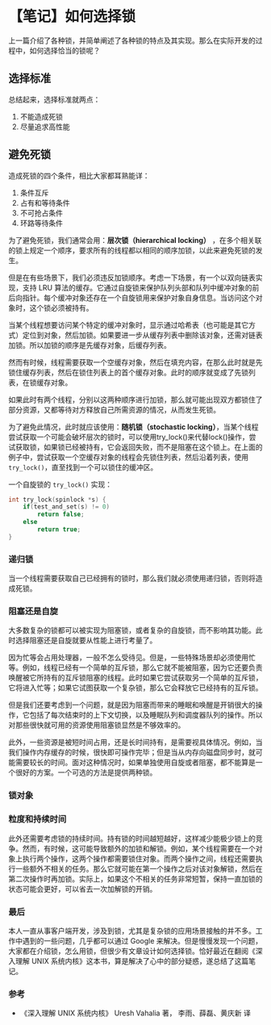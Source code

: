 # 【笔记】如何选择锁

上一篇介绍了各种锁，并简单阐述了各种锁的特点及其实现。那么在实际开发的过程中，如何选择恰当的锁呢？

## 选择标准
总结起来，选择标准就两点：

1. 不能造成死锁
2. 尽量追求高性能

## 避免死锁
造成死锁的四个条件，相比大家都耳熟能详：

1. 条件互斥
2. 占有和等待条件
3. 不可抢占条件
4. 环路等待条件

为了避免死锁，我们通常会用：**层次锁（hierarchical locking）** ，在多个相关联的锁上规定一个顺序，要求所有的线程都以相同的顺序加锁，以此来避免死锁的发生。

但是在有些场景下，我们必须违反加锁顺序。考虑一下场景，有一个以双向链表实现，支持 LRU 算法的缓存。它通过自旋锁来保护队列头部和队列中缓冲对象的前后向指针。每个缓冲对象还存在一个自旋锁用来保护对象自身信息。当访问这个对象时，这个锁必须被持有。

当某个线程想要访问某个特定的缓冲对象时，显示通过哈希表（也可能是其它方式）定位到对象，然后加锁。如果要进一步从缓存列表中删除该对象，还需对链表加锁。所以加锁的顺序是先缓存对象，后缓存列表。

然而有时候，线程需要获取一个空缓存对象，然后在填充内容，在那么此时就是先锁住缓存列表，然后在锁住列表上的首个缓存对象。此时的顺序就变成了先锁列表，在锁缓存对象。

如果此时有两个线程，分别以这两种顺序进行加锁，那么就可能出现双方都锁住了部分资源，又都等待对方释放自己所需资源的情况，从而发生死锁。

为了避免此情况，此时就应该使用：**随机锁（stochastic locking）**，当某个线程尝试获取一个可能会破坏层次的锁时，可以使用try_lock()来代替lock()操作，尝试获取锁，如果锁已经被持有，它会返回失败，而不是阻塞在这个锁上。在上面的例子中，尝试获取一个空缓存对象的线程会先锁住列表，然后沿着列表，使用 `try_lock()`，直至找到一个可以锁住的缓冲区。

一个自旋锁的 `try_lock()` 实现：

```C
int try_lock(spinlock *s) {
    if(test_and_set(s) != 0)
        return false;
    else
        return true;
}
```

### 递归锁
当一个线程需要获取自己已经拥有的锁时，那么我们就必须使用递归锁，否则将造成死锁。

### 阻塞还是自旋
大多数复杂的锁都可以被实现为阻塞锁，或者复杂的自旋锁，而不影响其功能。此时选择阻塞还是自旋就要从性能上进行考量了。

因为忙等会占用处理器，一般不怎么受待见。但是，一些特殊场景却必须使用忙等。例如，线程已经有一个简单的互斥锁，那么它就不能被阻塞，因为它还要负责唤醒被它所持有的互斥锁阻塞的线程。此时如果它尝试获取另一个简单的互斥锁，它将进入忙等；如果它试图获取一个复杂锁，那么它会释放它已经持有的互斥锁。

但是我们还要考虑到一个问题，就是因为阻塞而带来的睡眠和唤醒是开销很大的操作，它包括了每次结束时的上下文切换，以及睡眠队列和调度器队列的操作。所以对那些很快就可用的资源使用阻塞锁显然是不够效率的。

此外，一些资源是被短时间占用，还是长时间持有，是需要视具体情况。例如，当我们操作内存缓存的时候，很快即可操作完毕；但是当从内存向磁盘同步时，就可能需要较长的时间。面对这种情况时，如果单独使用自旋或者阻塞，都不能算是一个很好的方案。一个可选的方法是提供两种锁。

### 锁对象


### 粒度和持续时间

此外还需要考虑锁的持续时间。持有锁的时间越短越好，这样减少能极少锁上的竞争。然而，有时候，这可能导致额外的加锁和解锁。例如，某个线程需要在一个对象上执行两个操作，这两个操作都需要锁住对象。而两个操作之间，线程还需要执行一些额外不相关的任务。那么它就可能在第一个操作之后对该对象解锁，然后在第二次操作时再加锁。实际上，如果这个不相关的任务非常短暂，保持一直加锁的状态可能会更好，可以省去一次加解锁的开销。

### 最后
本人一直从事客户端开发，涉及到锁，尤其是复杂锁的应用场景接触的并不多。工作中遇到的一些问题，几乎都可以通过 Google 来解决。但是慢慢发现一个问题，大家都在介绍锁，怎么用锁，但很少有文章设计如何选择锁。恰好最近在翻阅《深入理解 UNIX 系统内核》这本书，算是解决了心中的部分疑惑，遂总结了这篇笔记。


### 参考

- 《深入理解 UNIX 系统内核》 Uresh Vahalia 著， 李雨、薛磊、黄庆新 译
